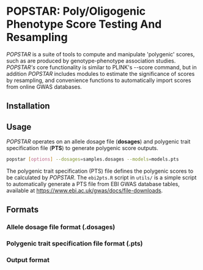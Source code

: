 # POPSTAR: Poly/Oligogenic Phenotype Score Testing And Resampling

*POPSTAR* is a suite of tools to compute and manipulate 'polygenic' scores, such as are produced by genotype-phenotype association studies.  *POPSTAR's* core functionality is similar to PLINK's --score command, but in addition *POPSTAR* includes modules to estimate the significance of scores by resampling, and convenience functions to automatically import scores from online GWAS databases.

## Installation

## Usage

*POPSTAR* operates on an allele dosage file (**dosages**) and polygenic trait specification file (**PTS**) to generate polygenic score outputs.

```bash
popstar [options] --dosages=samples.dosages --models=models.pts
```

The polygenic trait specification (PTS) file defines the polygenic scores to be calculated by *POPSTAR*.  The `ebi2pts.R` script in `utils/` is a simple script to automatically generate a PTS file from EBI GWAS database tables, available at https://www.ebi.ac.uk/gwas/docs/file-downloads.

## Formats

### Allele dosage file format (.dosages)

### Polygenic trait specification file format (.pts)

### Output format
